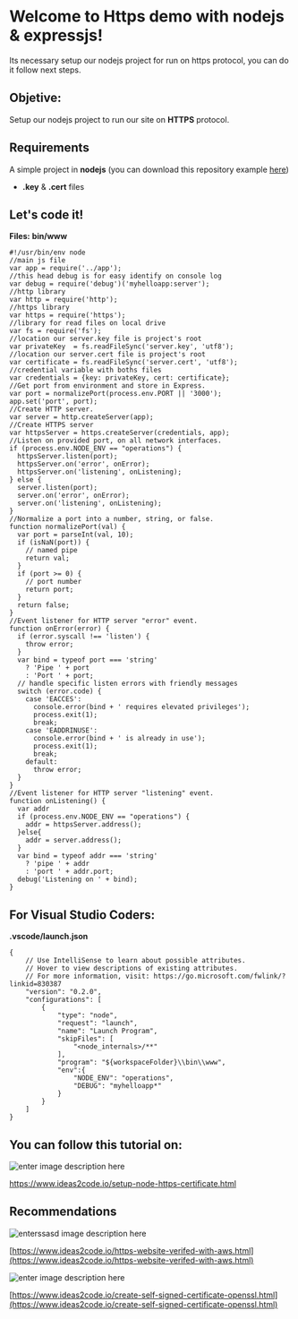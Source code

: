 # Welcome to Https demo with nodejs & expressjs!

Its necessary setup our nodejs project for run on https protocol, you can do it follow next steps.


## Objetive:

 Setup our nodejs project to run our site on **HTTPS** protocol.

## Requirements

 A simple project in **nodejs** (you can download this repository example [here](https://github.com/ideas2codeweb/nodejs-expressjs-with-https))
-   **.key** & **.cert** files


## Let's code it!  

**Files:**
**bin/www**

    #!/usr/bin/env node
    //main js file
    var app = require('../app');
    //this head debug is for easy identify on console log
    var debug = require('debug')('myhelloapp:server');
    //http library
    var http = require('http');
    //https library
    var https = require('https');
    //library for read files on local drive
    var fs = require('fs');
    //location our server.key file is project's root
    var privateKey  = fs.readFileSync('server.key', 'utf8');
    //location our server.cert file is project's root
    var certificate = fs.readFileSync('server.cert', 'utf8');
    //credential variable with boths files
    var credentials = {key: privateKey, cert: certificate};
    //Get port from environment and store in Express.
    var port = normalizePort(process.env.PORT || '3000');
    app.set('port', port);
    //Create HTTP server.
    var server = http.createServer(app);
    //Create HTTPS server
    var httpsServer = https.createServer(credentials, app);
    //Listen on provided port, on all network interfaces.
    if (process.env.NODE_ENV == "operations") {
      httpsServer.listen(port);
      httpsServer.on('error', onError);
      httpsServer.on('listening', onListening);
    } else {
      server.listen(port);
      server.on('error', onError);
      server.on('listening', onListening);
    }
    //Normalize a port into a number, string, or false.
    function normalizePort(val) {
      var port = parseInt(val, 10);
      if (isNaN(port)) {
        // named pipe
        return val;
      }
      if (port >= 0) {
        // port number
        return port;
      }
      return false;
    }
    //Event listener for HTTP server "error" event.
    function onError(error) {
      if (error.syscall !== 'listen') {
        throw error;
      }
      var bind = typeof port === 'string'
        ? 'Pipe ' + port
        : 'Port ' + port;
      // handle specific listen errors with friendly messages
      switch (error.code) {
        case 'EACCES':
          console.error(bind + ' requires elevated privileges');
          process.exit(1);
          break;
        case 'EADDRINUSE':
          console.error(bind + ' is already in use');
          process.exit(1);
          break;
        default:
          throw error;
      }
    }
    //Event listener for HTTP server "listening" event.
    function onListening() {
      var addr
      if (process.env.NODE_ENV == "operations") {
        addr = httpsServer.address();
      }else{
        addr = server.address();
      }
      var bind = typeof addr === 'string'
        ? 'pipe ' + addr
        : 'port ' + addr.port;
      debug('Listening on ' + bind);
    }

## For Visual Studio Coders:

**.vscode/launch.json**

    {
        // Use IntelliSense to learn about possible attributes.
        // Hover to view descriptions of existing attributes.
        // For more information, visit: https://go.microsoft.com/fwlink/?linkid=830387
        "version": "0.2.0",
        "configurations": [
            {
                "type": "node",
                "request": "launch",
                "name": "Launch Program",
                "skipFiles": [
                    "<node_internals>/**"
                ],
                "program": "${workspaceFolder}\\bin\\www",
                "env":{
                    "NODE_ENV": "operations",
                    "DEBUG": "myhelloapp*"
                }
            }
        ]
    }

## You can follow this tutorial on: 
![enter image description here](https://www.ideas2code.io/wp-content/uploads/2020/08/portada-1-590x295.jpg)

https://www.ideas2code.io/setup-node-https-certificate.html

## Recommendations
![enterssasd image description here](https://www.ideas2code.io/wp-content/uploads/2020/08/aws2-590x295.jpg)

[https://www.ideas2code.io/https-website-verifed-with-aws.html](https://www.ideas2code.io/https-website-verifed-with-aws.html)

![enter image description here](https://www.ideas2code.io/wp-content/uploads/2020/08/create-https-certificate-openssl.fw_-590x295.png)

[https://www.ideas2code.io/create-self-signed-certificate-openssl.html](https://www.ideas2code.io/create-self-signed-certificate-openssl.html)
